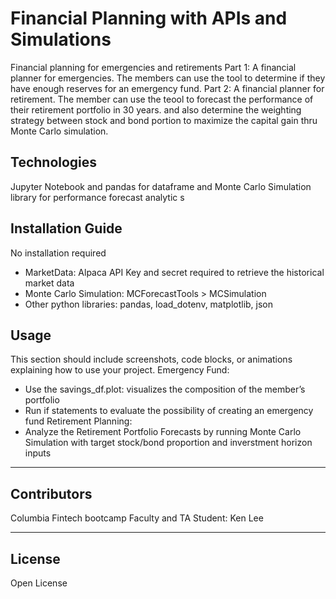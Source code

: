 # Financial Planning with APIs and Simulations
Financial planning for emergencies and retirements
Part 1: A financial planner for emergencies. The members can use the tool to determine if they have enough reserves for an emergency fund.
Part 2: A financial planner for retirement. The member can use the teool to forecast the performance of their retirement portfolio in 30 years.
and also determine the weighting strategy between stock and bond portion to maximize the capital gain thru Monte Carlo simulation.

## Technologies
Jupyter Notebook and pandas for dataframe and Monte Carlo Simulation library for performance forecast analytic
s 
## Installation Guide
No installation required
- MarketData: Alpaca API Key and secret required to retrieve the historical market data
- Monte Carlo Simulation: MCForecastTools > MCSimulation 
- Other python libraries: pandas, load_dotenv, matplotlib, json


## Usage
This section should include screenshots, code blocks, or animations explaining how to use your project.
Emergency Fund:
- Use the savings_df.plot: visualizes the composition of the member’s portfolio
- Run if statements to evaluate the possibility of creating an emergency fund
Retirement Planning:
- Analyze the Retirement Portfolio Forecasts by running Monte Carlo Simulation with target stock/bond proportion and inverstment horizon inputs
---

## Contributors
Columbia Fintech bootcamp Faculty and TA 
Student: Ken Lee

---

## License
Open License
